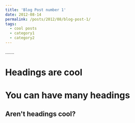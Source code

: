 ```yaml
---
title: 'Blog Post number 1'
date: 2012-08-14
permalink: /posts/2012/08/blog-post-1/
tags:
  - cool posts
  - category1
  - category2
---
```


.......

Headings are cool
======

You can have many headings
======

Aren't headings cool?
------